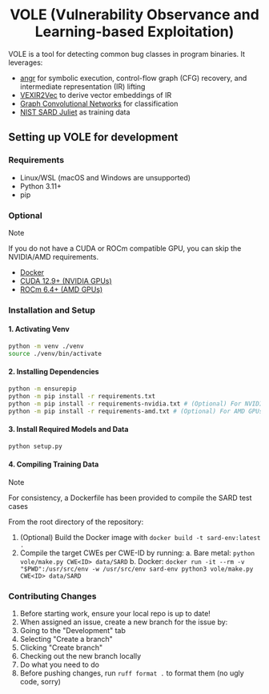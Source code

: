 <h1 align="center">VOLE (Vulnerability Observance and Learning-based Exploitation)</h1>

VOLE is a tool for detecting common bug classes in program binaries. It leverages:

- [angr](https://github.com/angr/angr) for symbolic execution, control-flow graph (CFG) recovery, and intermediate representation (IR) lifting
- [VEXIR2Vec](https://arxiv.org/abs/2312.00507) to derive vector embeddings of IR
- [Graph Convolutional Networks](https://arxiv.org/abs/1609.02907) for classification
- [NIST SARD Juliet](https://samate.nist.gov/SARD/test-suites/112) as training data

## Setting up VOLE for development

### Requirements

- Linux/WSL (macOS and Windows are unsupported)
- Python 3.11+
- pip

### Optional

> [!NOTE]
> If you do not have a CUDA or ROCm compatible GPU, you can skip the NVIDIA/AMD requirements.

- [Docker](https://www.docker.com/)
- [CUDA 12.9+ (NVIDIA GPUs)](https://developer.nvidia.com/cuda-downloads)
- [ROCm 6.4+ (AMD GPUs)](https://rocm.docs.amd.com/en/latest/)

### Installation and Setup

#### 1. Activating Venv

```bash
python -m venv ./venv
source ./venv/bin/activate
```

#### 2. Installing Dependencies

```bash
python -m ensurepip
python -m pip install -r requirements.txt
python -m pip install -r requirements-nvidia.txt # (Optional) For NVIDIA GPUs
python -m pip install -r requirements-amd.txt # (Optional) For AMD GPUs
```

#### 3. Install Required Models and Data

```bash
python setup.py
```

#### 4. Compiling Training Data

> [!NOTE]
> For consistency, a Dockerfile has been provided to compile the SARD test cases

From the root directory of the repository:

1. (Optional) Build the Docker image with `docker build -t sard-env:latest .`
2. Compile the target CWEs per CWE-ID by running:
  a. Bare metal: `python vole/make.py CWE<ID> data/SARD`
  b. Docker: `docker run -it --rm -v "$PWD":/usr/src/env -w /usr/src/env sard-env python3 vole/make.py CWE<ID> data/SARD`

### Contributing Changes

1. Before starting work, ensure your local repo is up to date!
2. When assigned an issue, create a new branch for the issue by:
  1. Going to the "Development" tab
  2. Selecting "Create a branch"
  3. Clicking "Create branch" 
  4. Checking out the new branch locally
3. Do what you need to do
4. Before pushing changes, run `ruff format .` to format them (no ugly code, sorry)
